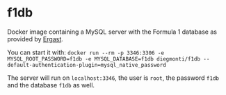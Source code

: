 # f1db

Docker image containing a MySQL server with the Formula 1 database as provided by [Ergast](http://ergast.com/mrd/db/).

You can start it with: `docker run --rm -p 3346:3306 -e MYSQL_ROOT_PASSWORD=f1db -e MYSQL_DATABASE=f1db diegmonti/f1db --default-authentication-plugin=mysql_native_password`

The server will run on `localhost:3346`, the user is `root`, the password `f1db` and the database `f1db` as well.
